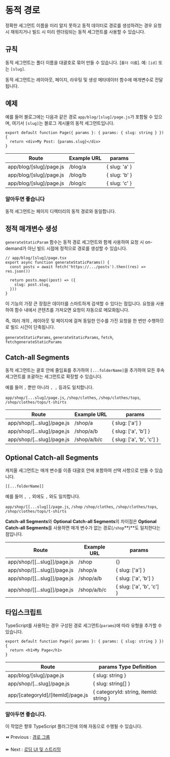 # 동적 경로

정확한 세그먼트 이름을 미리 알지 못하고 동적 데이터로 경로를 생성하려는 경우 요청 시 채워지거나 빌드 시 미리 렌더링되는 동적 세그먼트를 사용할 수 있습니다.

## 규칙

동적 세그먼트는 폴더 이름을 대괄호로 묶어 만들 수 있습니다. [`폴더 이름`]. 예: `[id]` 또는 `[slug]`.

동적 세그먼트는 레이아웃, 페이지, 라우팅 및 생성 메타데이터 함수에 매개변수로 전달됩니다.

## 예제

예를 들어 블로그에는 다음과 같은 경로 `app/blog/[slug]/page.js`가 포함될 수 있으며, 여기서 `[slug]`는 블로그 게시물의 동적 세그먼트입니다.

```tsx
export default function Page({ params }: { params: { slug: string } }) {
  return <div>My Post: {params.slug}</div>
}
```

| Route | Example URL | params |
| --- | --- | --- |
| app/blog/[slug]/page.js | /blog/a | { slug: 'a' } |
| app/blog/[slug]/page.js | /blog/b | { slug: 'b' } |
| app/blog/[slug]/page.js | /blog/c | { slug: 'c' } |

### 알아두면 좋습니다

동적 세그먼트는 페이지 디렉터리의 동적 경로와 동일합니다.

## 정적 매개변수 생성

`generateStaticParam` 함수는 동적 경로 세그먼트와 함께 사용하여 요청 시 on-demand가 아닌 빌드 시점에 정적으로 경로를 생성할 수 있습니다.

```tsx
// app/blog/[slug]/page.tsx
export async function generateStaticParams() {
  const posts = await fetch('https://.../posts').then((res) => res.json())
 
  return posts.map((post) => ({
    slug: post.slug,
  }))
}
```

이 기능의 가장 큰 장점은 데이터를 스마트하게 검색할 수 있다는 점입니다. 요청을 사용하여 함수 내에서 콘텐츠를 가져오면 요청이 자동으로 메모화됩니다.

즉, 여러 개의 , 레이아웃 및 페이지에 걸쳐 동일한 인수를 가진 요청을 한 번만 수행하므로 빌드 시간이 단축됩니다.

`generateStaticParams`, `generateStaticParams`, `fetch`, `fetchgenerateStaticParams`

## **Catch-all Segments**

동적 세그먼트는 괄호 안에 줄임표를 추가하여 `[...folderName]`을 추가하여 모든 후속 세그먼트를 포괄하는 세그먼트로 확장할 수 있습니다.

예를 들어 `,` 뿐만 아니라 `, ,` 등과도 일치합니다.

`app/shop/[...slug]/page.js`, `/shop/clothes`, `/shop/clothes/tops`, `/shop/clothes/tops/t-shirts`

| Route | Example URL | params |
| --- | --- | --- |
| app/shop/[...slug]/page.js | /shop/a | { slug: ['a'] } |
| app/shop/[...slug]/page.js | /shop/a/b | { slug: ['a', 'b'] } |
| app/shop/[...slug]/page.js | /shop/a/b/c | { slug: ['a', 'b', 'c'] } |

## **Optional Catch-all Segments**

캐치올 세그먼트는 매개 변수를 이중 대괄호 안에 포함하여 선택 사항으로 만들 수 있습니다.

`[[...folderName]]`

예를 들어 `, ,` 외에도 `,` 와도 일치합니다.

`app/shop/[[...slug]]/page.js`, `/shop` `/shop/clothes`, `/shop/clothes/tops`, `/shop/clothes/tops/t-shirts`

**Catch-all Segments**와 **Optional Catch-all Segments**의 차이점은 **Optional Catch-all Segments**를 사용하면 매개 변수가 없는 경로(`/shop`**)**도 일치한다는 점입니다. 

| Route | Example URL | params |
| --- | --- | --- |
| app/shop/[[...slug]]/page.js | /shop | {} |
| app/shop/[[...slug]]/page.js | /shop/a | { slug: ['a'] } |
| app/shop/[[...slug]]/page.js | /shop/a/b | { slug: ['a', 'b'] } |
| app/shop/[[...slug]]/page.js | /shop/a/b/c | { slug: ['a', 'b', 'c'] } |

## 타입스크립트

TypeScript를 사용하는 경우 구성된 경로 세그먼트(`params`)에 따라 유형을 추가할 수 있습니다.

```tsx
export default function Page({ params }: { params: { slug: string } }) {
  return <h1>My Page</h1>
}
```

| Route | params Type Definition |
| --- | --- |
| app/blog/[slug]/page.js | { slug: string } |
| app/shop/[...slug]/page.js | { slug: string[] } |
| app/[categoryId]/[itemId]/page.js | { categoryId: string, itemId: string } |

### 알아두면 좋습니다.

이 작업은 향후 TypeScript 플러그인에 의해 자동으로 수행될 수 있습니다.

⏪ Previous : [경로 그룹](./004-경로그룹.md)

⏩ Next : [로딩 UI 및 스트리밍](./006-로딩UI및스트리밍.md)